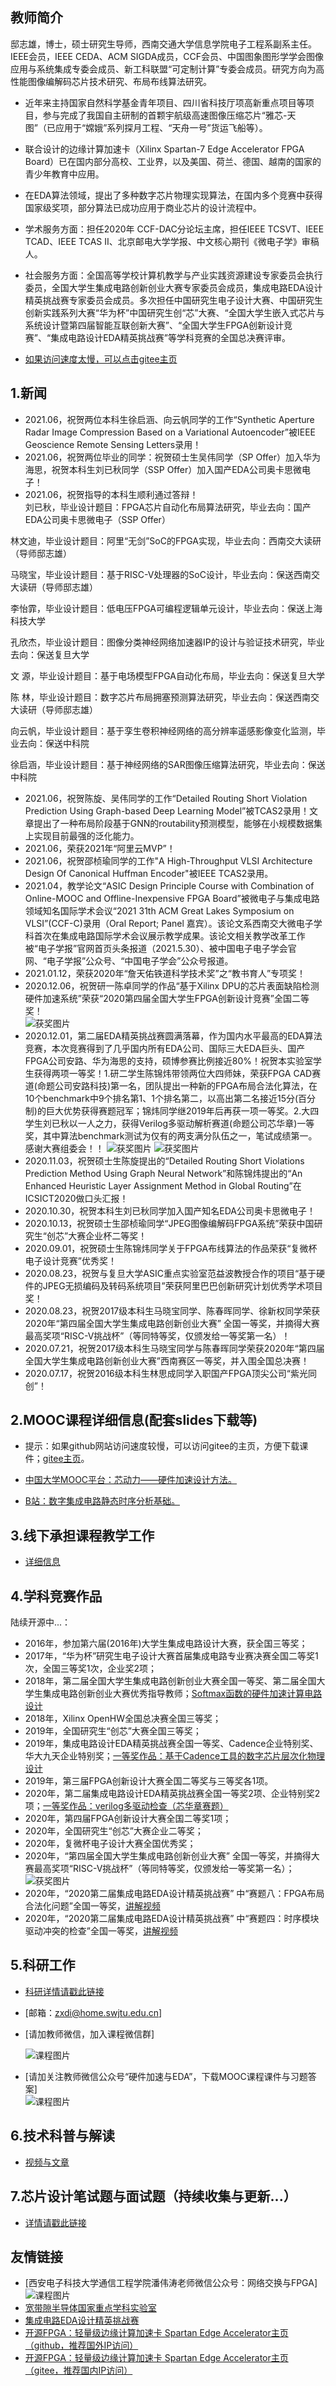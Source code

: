 教师简介
---  
  
  
邸志雄，博士，硕士研究生导师，西南交通大学信息学院电子工程系副系主任。IEEE会员，IEEE CEDA、ACM SIGDA成员，CCF会员、中国图象图形学学会图像应用与系统集成专委会成员、新工科联盟“可定制计算”专委会成员。研究方向为高性能图像编解码芯片技术研究、布局布线算法研究。  
- 近年来主持国家自然科学基金青年项目、四川省科技厅项高新重点项目等项目，参与完成了我国自主研制的首颗宇航级高速图像压缩芯片“雅芯-天图”（已应用于“嫦娥”系列探月工程、“天舟一号”货运飞船等）。
- 联合设计的边缘计算加速卡（Xilinx Spartan-7 Edge Accelerator FPGA Board）已在国内部分高校、工业界，以及美国、荷兰、德国、越南的国家的青少年教育中应用。
- 在EDA算法领域，提出了多种数字芯片物理实现算法，在国内多个竞赛中获得国家级奖项，部分算法已成功应用于商业芯片的设计流程中。
- 学术服务方面：担任2020年 CCF-DAC分论坛主席，担任IEEE TCSVT、IEEE TCAD、IEEE TCAS Ⅱ、北京邮电大学学报、中文核心期刊《微电子学》审稿人。
- 社会服务方面：全国高等学校计算机教学与产业实践资源建设专家委员会执行委员，全国大学生集成电路创新创业大赛专家委员会成员，集成电路EDA设计精英挑战赛专家委员会成员。多次担任中国研究生电子设计大赛、中国研究生创新实践系列大赛“华为杯”中国研究生创“芯”大赛、“全国大学生嵌入式芯片与系统设计暨第四届智能互联创新大赛”、“全国大学生FPGA创新设计竞赛”、“集成电路设计EDA精英挑战赛”等学科竞赛的全国总决赛评审。 

- [如果访问速度太慢，可以点击gitee主页](https://customizablecomputinglab.gitee.io/)  


1.新闻
---

- 2021.06，祝贺两位本科生徐启涵、向云帆同学的工作“Synthetic Aperture Radar Image Compression Based on a Variational Autoencoder”被IEEE Geoscience Remote Sensing Letters录用！
- 2021.06，祝贺两位毕业的同学：祝贺硕士生吴伟同学（SP Offer）加入华为海思，祝贺本科生刘已秋同学（SSP Offer）加入国产EDA公司奥卡思微电子！
- 2021.06，祝贺指导的本科生顺利通过答辩！  
刘已秋，毕业设计题目：FPGA芯片自动化布局算法研究，毕业去向：国产EDA公司奥卡思微电子（SSP Offer）  

林文迪，毕业设计题目：阿里“无剑”SoC的FPGA实现，毕业去向：西南交大读研（导师邸志雄）  

马晓宝，毕业设计题目：基于RISC-V处理器的SoC设计，毕业去向：保送西南交大读研（导师邸志雄）  

李怡霏，毕业设计题目：低电压FPGA可编程逻辑单元设计，毕业去向：保送上海科技大学   
  
孔欣杰，毕业设计题目：图像分类神经网络加速器IP的设计与验证技术研究，毕业去向：保送复旦大学  

文  源，毕业设计题目：基于电场模型FPGA自动化布局，毕业去向：保送复旦大学  

陈  林，毕业设计题目：数字芯片布局拥塞预测算法研究，毕业去向：保送西南交大读研（导师邸志雄）  

向云帆，毕业设计题目：基于孪生卷积神经网络的高分辨率遥感影像变化监测，毕业去向：保送中科院  

徐启涵，毕业设计题目：基于神经网络的SAR图像压缩算法研究，毕业去向：保送中科院

- 2021.06，祝贺陈旋、吴伟同学的工作“Detailed Routing Short Violation Prediction Using Graph-based Deep Learning Model”被TCAS2录用！文章提出了一种布局阶段基于GNN的routability预测模型，能够在小规模数据集上实现目前最强的泛化能力。
- 2021.06，荣获2021年“阿里云MVP”！
- 2021.06，祝贺邵桢瑜同学的工作"A High-Throughput VLSI Architecture Design Of Canonical Huffman Encoder"被IEEE TCAS2录用。
- 2021.04，教学论文“ASIC Design Principle Course with Combination of Online-MOOC and Offline-Inexpensive FPGA Board”被微电子与集成电路领域知名国际学术会议“2021 31th ACM Great Lakes Symposium on VLSI”(CCF-C)录用（Oral Report; Panel 嘉宾）。该论文系西南交大微电子学科首次在集成电路国际学术会议展示教学成果。该论文相关教学改革工作被“电子学报”官网首页头条报道（2021.5.30）、被中国电子电子学会官网、“电子学报”公众号、“中国电子学会”公众号报道。
- 2021.01.12，荣获2020年“詹天佑铁道科学技术奖”之“教书育人”专项奖！
- 2020.12.06，祝贺研一陈卓同学的作品“基于Xilinx DPU的芯片表面缺陷检测硬件加速系统”荣获“2020第四届全国大学生FPGA创新设计竞赛”全国二等奖！  
![获奖图片](./image/2020FPGA创新设计竞赛-二等奖-陈卓.webp)
- 2020.12.01，第二届EDA精英挑战赛圆满落幕，作为国内水平最高的EDA算法竞赛，本次竞赛得到了几乎国内所有EDA公司、国际三大EDA巨头、国产FPGA公司安路、华为海思的支持，硕博参赛比例接近80%！祝贺本实验室学生获得两项一等奖！1.研二学生陈锦炜带领两位大四师妹，荣获FPGA  CAD赛道(命题公司安路科技)第一名，团队提出一种新的FPGA布局合法化算法，在10个benchmark中9个排名第1、1个排名第二，以高出第二名接近15分(百分制)的巨大优势获得赛题冠军；锦炜同学继2019年后再获一项一等奖。2.大四学生刘已秋以一人之力，获得Verilog多驱动解析赛道(命题公司芯华章)一等奖，其中算法benchmark测试为仅有的两支满分队伍之一，笔试成绩第一。感谢大赛组委会！！ 
![获奖图片](./image/2020EDA精英挑战赛一等奖-陈锦炜.webp)
![获奖图片](./image/2020EDA精英挑战赛一等奖-刘已秋.webp)
- 2020.11.03，祝贺硕士生陈旋提出的“Detailed Routing Short Violations Prediction Method Using Graph Neural Network”和陈锦炜提出的“An Enhanced Heuristic Layer Assignment Method in Global Routing”在ICSICT2020做口头汇报！
- 2020.10.30，祝贺本科生刘已秋同学加入国产知名EDA公司奥卡思微电子！
- 2020.10.13，祝贺硕士生邵桢瑜同学“JPEG图像编解码FPGA系统”荣获中国研究生“创芯”大赛企业杯二等奖！
- 2020.09.01，祝贺硕士生陈锦炜同学关于FPGA布线算法的作品荣获“复微杯电子设计竞赛”优秀奖！  
- 2020.08.23，祝贺与复旦大学ASIC重点实验室范益波教授合作的项目“基于硬件的JPEG无损编码及转码系统项目”荣获阿里巴巴创新研究计划优秀学术项目奖！  
- 2020.08.23，祝贺2017级本科生马晓宝同学、陈春晖同学、徐新权同学荣获2020年“第四届全国大学生集成电路创新创业大赛” 全国一等奖，并摘得大赛最高奖项“RISC-V挑战杯”（等同特等奖，仅颁发给一等奖第一名）！  
- 2020.07.21，祝贺2017级本科生马晓宝同学与陈春晖同学荣获2020年“第四届全国大学生集成电路创新创业大赛”西南赛区一等奖，并入围全国总决赛！  
- 2020.07.17，祝贺2016级本科生林思成同学入职国产FPGA顶尖公司“紫光同创”！


2.MOOC课程详细信息(配套slides下载等)
---  

- 提示：如果github网站访问速度较慢，可以访问gitee的主页，方便下载课件；[gitee主页](https://customizablecomputinglab.gitee.io)。

- [中国大学MOOC平台：芯动力——硬件加速设计方法。](./class1)

- [B站：数字集成电路静态时序分析基础。](./class2)


3.线下承担课程教学工作
---  

- [详细信息](./class3)


4.学科竞赛作品
---

陆续开源中...：
- 2016年，参加第六届(2016年)大学生集成电路设计大赛，获全国三等奖；
- 2017年，“华为杯”研究生电子设计大赛首届集成电路专业赛决赛全国二等奖1次，全国三等奖1次，企业奖2项；
- 2018年，第二届全国大学生集成电路创新创业大赛全国一等奖、第二届全国大学生集成电路创新创业大赛优秀指导教师；[Softmax函数的硬件加速计算电路设计](https://github.com/CustomizableComputingLab/PYNQ_softmax)  
- 2018年，Xilinx OpenHW全国总决赛全国三等奖；
- 2019年，全国研究生“创芯”大赛全国三等奖；
- 2019年，集成电路设计EDA精英挑战赛全国一等奖、Cadence企业特别奖、华大九天企业特别奖；[一等奖作品：基于Cadence工具的数字芯片层次化物理设计](https://zhuanlan.zhihu.com/p/153232123)
- 2019年，第三届FPGA创新设计大赛全国二等奖与三等奖各1项。  
- 2020年，第二届集成电路设计EDA精英挑战赛全国一等奖2项、企业特别奖2项；[一等奖作品：verilog多驱动检查（芯华章赛题）](https://github.com/jakio6/iverilog)
- 2020年，第四届FPGA创新设计大赛全国二等奖1项；
- 2020年，全国研究生“创芯”大赛企业二等奖；
- 2020年，复微杯电子设计大赛全国优秀奖；
- 2020年，“第四届全国大学生集成电路创新创业大赛” 全国一等奖，并摘得大赛最高奖项“RISC-V挑战杯”（等同特等奖，仅颁发给一等奖第一名）；  
![获奖图片](./image/Snipaste_2021-01-21_23-25-20.webp)
- 2020年，“2020第二届集成电路EDA设计精英挑战赛” 中“赛题八：FPGA布局合法化问题”全国一等奖，[讲解视频](https://www.nicu.cn/practiceCourseDetails?area=1&type=0&id=9&choiceOrder=2) 
- 2020年，“2020第二届集成电路EDA设计精英挑战赛” 中“赛题四：时序模块驱动冲突的检查”全国一等奖，[讲解视频](https://www.nicu.cn/practiceCourseDetails?area=1&type=0&id=36&choiceOrder=2) 

5.科研工作
---  
- [科研详情请戳此链接](./research)

- [邮箱：zxdi@home.swjtu.edu.cn]
- [请加教师微信，加入课程微信群]  


  ![课程图片]( ./wechat.jpg)
  
  
 - [请加关注教师微信公众号“硬件加速与EDA”，下载MOOC课程课件与习题答案]   
   ![课程图片]( ./HA_EDA.webp) 

6.技术科普与解读
---
- [视频与文章](./tech_paper)


7.芯片设计笔试题与面试题（持续收集与更新...）
---
- [详情请戳此链接](./examination)
  


友情链接
---

- [西安电子科技大学通信工程学院潘伟涛老师微信公众号：网络交换与FPGA]
![课程图片](./wechat_pan1.jpg)
- [宽带隙半导体国家重点学科实验室](http://kdx.xidian.edu.cn/)
- [集成电路EDA设计精英挑战赛](http://eda.icisc.cn/)
- [开源FPGA：轻量级边缘计算加速卡 Spartan Edge Accelerator主页（github，推荐国外IP访问）](https://donesea.github.io)  
- [开源FPGA：轻量级边缘计算加速卡 Spartan Edge Accelerator主页（gitee，推荐国内IP访问）](https://gitee.com/SEA-S7/SEA)
